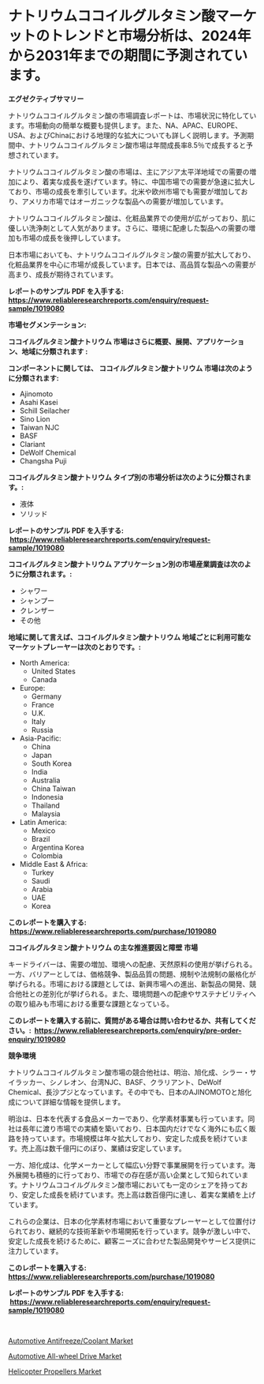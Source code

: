 <p><h1>ナトリウムココイルグルタミン酸マーケットのトレンドと市場分析は、2024年から2031年までの期間に予測されています。</h1></p><p><strong>エグゼクティブサマリー</strong></p>
<p><p>ナトリウムココイルグルタミン酸の市場調査レポートは、市場状況に特化しています。市場動向の簡単な概要も提供します。また、NA、APAC、EUROPE、USA、およびChinaにおける地理的な拡大についても詳しく説明します。予測期間中、ナトリウムココイルグルタミン酸市場は年間成長率8.5％で成長すると予想されています。</p><p>ナトリウムココイルグルタミン酸の市場は、主にアジア太平洋地域での需要の増加により、着実な成長を遂げています。特に、中国市場での需要が急速に拡大しており、市場の成長を牽引しています。北米や欧州市場でも需要が増加しており、アメリカ市場ではオーガニックな製品への需要が増加しています。</p><p>ナトリウムココイルグルタミン酸は、化粧品業界での使用が広がっており、肌に優しい洗浄剤として人気があります。さらに、環境に配慮した製品への需要の増加も市場の成長を後押ししています。</p><p>日本市場においても、ナトリウムココイルグルタミン酸の需要が拡大しており、化粧品業界を中心に市場が成長しています。日本では、高品質な製品への需要が高まり、成長が期待されています。</p></p>
<p><strong>レポートのサンプル PDF を入手する: <a href="https://www.reliableresearchreports.com/enquiry/request-sample/1019080">https://www.reliableresearchreports.com/enquiry/request-sample/1019080</a></strong></p>
<p><strong>市場セグメンテーション:</strong></p>
<p><strong> ココイルグルタミン酸ナトリウム 市場はさらに概要、展開、アプリケーション、地域に分類されます :</strong></p>
<p><strong>コンポーネントに関しては、 ココイルグルタミン酸ナトリウム 市場は次のように分類されます: &nbsp;</strong></p>
<p><ul><li>Ajinomoto</li><li>Asahi Kasei</li><li>Schill Seilacher</li><li>Sino Lion</li><li>Taiwan NJC</li><li>BASF</li><li>Clariant</li><li>DeWolf Chemical</li><li>Changsha Puji</li></ul></p>
<p><strong> ココイルグルタミン酸ナトリウム タイプ別の市場分析は次のように分類されます。:</strong></p>
<p><ul><li>液体</li><li>ソリッド</li></ul></p>
<p><strong>レポートのサンプル PDF を入手する: &nbsp;<a href="https://www.reliableresearchreports.com/enquiry/request-sample/1019080">https://www.reliableresearchreports.com/enquiry/request-sample/1019080</a></strong></p>
<p><strong> ココイルグルタミン酸ナトリウム アプリケーション別の市場産業調査は次のように分類されます。:</strong></p>
<p><ul><li>シャワー</li><li>シャンプー</li><li>クレンザー</li><li>その他</li></ul></p>
<p><strong>地域に関して言えば、ココイルグルタミン酸ナトリウム 地域ごとに利用可能なマーケットプレーヤーは次のとおりです。:</strong></p>
<p><ul>
    <li>
        North America:
        <ul>
            <li>United States</li>
            <li>Canada</li>
        </ul>
    </li>
    <li>
        Europe:
        <ul>
            <li>Germany</li>
            <li>France</li>
            <li>U.K.</li>
            <li>Italy</li>
            <li>Russia</li>
        </ul>
    </li>
    <li>
        Asia-Pacific:
        <ul>
            <li>China</li>
            <li>Japan</li>
            <li>South Korea</li>
            <li>India</li>
            <li>Australia</li>
            <li>China Taiwan</li>
            <li>Indonesia</li>
            <li>Thailand</li>
            <li>Malaysia</li>
        </ul>
    </li>
    <li>
        Latin America:
        <ul>
            <li>Mexico</li>
            <li>Brazil</li>
            <li>Argentina Korea</li>
            <li>Colombia</li>
        </ul>
    </li>
    <li>
        Middle East & Africa:
        <ul>
            <li>Turkey</li>
            <li>Saudi</li>
            <li>Arabia</li>
            <li>UAE</li>
            <li>Korea</li>
        </ul>
    </li>
    </ul></p>
<p><strong>このレポートを購入する: &nbsp;<a href="https://www.reliableresearchreports.com/purchase/1019080">https://www.reliableresearchreports.com/purchase/1019080</a></strong></p>
<p><strong>ココイルグルタミン酸ナトリウム の主な推進要因と障壁 市場</strong></p>
<p><p>キードライバーは、需要の増加、環境への配慮、天然原料の使用が挙げられる。一方、バリアーとしては、価格競争、製品品質の問題、規制や法規制の厳格化が挙げられる。市場における課題としては、新興市場への進出、新製品の開発、競合他社との差別化が挙げられる。また、環境問題への配慮やサステナビリティへの取り組みも市場における重要な課題となっている。</p></p>
<p><strong>このレポートを購入する前に、質問がある場合は問い合わせるか、共有してください。:&nbsp; <a href="https://www.reliableresearchreports.com/enquiry/pre-order-enquiry/1019080">https://www.reliableresearchreports.com/enquiry/pre-order-enquiry/1019080</a></strong></p>
<p><strong>競争環境</strong></p>
<p><p>ナトリウムココイルグルタミン酸市場の競合他社は、明治、旭化成、シラー・サイラッカー、シノレオン、台湾NJC、BASF、クラリアント、DeWolf Chemical、長沙プジとなっています。その中でも、日本のAJINOMOTOと旭化成について詳細な情報を提供します。</p><p>明治は、日本を代表する食品メーカーであり、化学素材事業も行っています。同社は長年に渡り市場での実績を築いており、日本国内だけでなく海外にも広く販路を持っています。市場規模は年々拡大しており、安定した成長を続けています。売上高は数千億円にのぼり、業績は安定しています。</p><p>一方、旭化成は、化学メーカーとして幅広い分野で事業展開を行っています。海外展開も積極的に行っており、市場での存在感が高い企業として知られています。ナトリウムココイルグルタミン酸市場においても一定のシェアを持っており、安定した成長を続けています。売上高は数百億円に達し、着実な業績を上げています。</p><p>これらの企業は、日本の化学素材市場において重要なプレーヤーとして位置付けられており、継続的な技術革新や市場開拓を行っています。競争が激しい中で、安定した成長を続けるために、顧客ニーズに合わせた製品開発やサービス提供に注力しています。</p></p>
<p><strong>このレポートを購入する: &nbsp; <a href="https://www.reliableresearchreports.com/purchase/1019080">https://www.reliableresearchreports.com/purchase/1019080</a></strong></p>
<p><strong>レポートのサンプル PDF を入手する: &nbsp;<a href="https://www.reliableresearchreports.com/enquiry/request-sample/1019080">https://www.reliableresearchreports.com/enquiry/request-sample/1019080</a></strong><strong></strong></p>
<p>&nbsp;</p>
<p><p><a href="https://view.publitas.com/reportprime-1/automotive-antifreeze-coolant-market-size-and-examines-its-market-scope-with-a-primary-focus-on-growth-opportunities-and-forecasted-trends-spanning-from-2023-to-2030/">Automotive Antifreeze/Coolant Market</a></p><p><a href="https://view.publitas.com/reportprime-1/decoding-the-automotive-all-wheel-drive-market-a-deep-dive-into-the-latest-market-trends-market-segmentation-and-competitive-analysis/">Automotive All-wheel Drive Market</a></p><p><a href="https://github.com/Angelnienowdseej3e45z3p8c/Market-Research-Report-List-1/blob/main/helicopter-propellers-market.md">Helicopter Propellers Market</a></p></p>